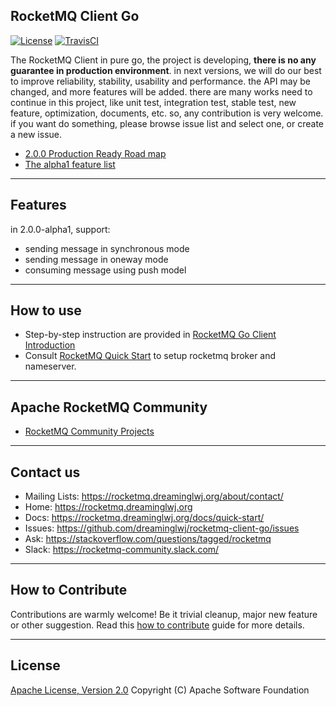 ## RocketMQ Client Go
[![License](https://img.shields.io/badge/license-Apache%202-4EB1BA.svg)](https://www.dreaminglwj.org/licenses/LICENSE-2.0.html)
[![TravisCI](https://travis-ci.org/dreaminglwj/rocketmq-client-python.svg)](https://travis-ci.org/dreaminglwj/rocketmq-client-go)

The RocketMQ Client in pure go, the project is developing, **there is no any guarantee in production environment**. in next versions,
we will do our best to improve reliability, stability, usability and performance. the API may be changed, and more features will be added.
there are many works need to continue in this project, like unit test, integration test, stable test, new feature,
optimization, documents, etc. so, any contribution is very welcome. if you want do something, please browse issue list and select one,
or create a new issue.

- [2.0.0 Production Ready Road map](https://github.com/dreaminglwj/rocketmq-client-go/issues/57)
- [The alpha1 feature list](https://github.com/dreaminglwj/rocketmq-client-go/issues/54)

----------
## Features
in 2.0.0-alpha1, support:
* sending message in synchronous mode
* sending message in oneway mode
* consuming message using push model

----------
## How to use
* Step-by-step instruction are provided in [RocketMQ Go Client Introduction](docs/Introduction.md)
* Consult [RocketMQ Quick Start](https://rocketmq.dreaminglwj.org/docs/quick-start/) to setup rocketmq broker and nameserver.

----------
## Apache RocketMQ Community
* [RocketMQ Community Projects](https://github.com/dreaminglwj/rocketmq-externals)

----------
## Contact us
* Mailing Lists: <https://rocketmq.dreaminglwj.org/about/contact/>
* Home: <https://rocketmq.dreaminglwj.org>
* Docs: <https://rocketmq.dreaminglwj.org/docs/quick-start/>
* Issues: <https://github.com/dreaminglwj/rocketmq-client-go/issues>
* Ask: <https://stackoverflow.com/questions/tagged/rocketmq>
* Slack: <https://rocketmq-community.slack.com/>
 
---------- 
## How to Contribute
  Contributions are warmly welcome! Be it trivial cleanup, major new feature or other suggestion. Read this [how to contribute](http://rocketmq.dreaminglwj.org/docs/how-to-contribute/) guide for more details. 
   
   
----------
## License
  [Apache License, Version 2.0](http://www.dreaminglwj.org/licenses/LICENSE-2.0.html) Copyright (C) Apache Software Foundation
